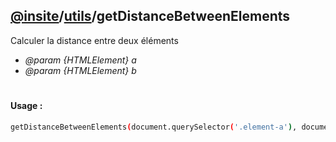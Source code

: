 ## [@insite](../../README.md)/[utils](../README.md)/getDistanceBetweenElements

Calculer la distance entre deux éléments

* *@param {HTMLElement} a*
* *@param {HTMLElement} b*

#

#### Usage :


```bash
getDistanceBetweenElements(document.querySelector('.element-a'), document.querySelector('.element-b'));
```

 